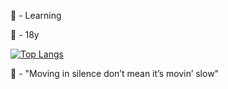 🛒 - Learning
              
 🔑 - 18y

[![Top Langs](https://github-readme-stats.vercel.app/api/top-langs/?username=anuraghazra&layout=compact)](github.com/mastiico/)

 
🤪 - "Moving in silence don’t mean it’s movin’ slow"                       



